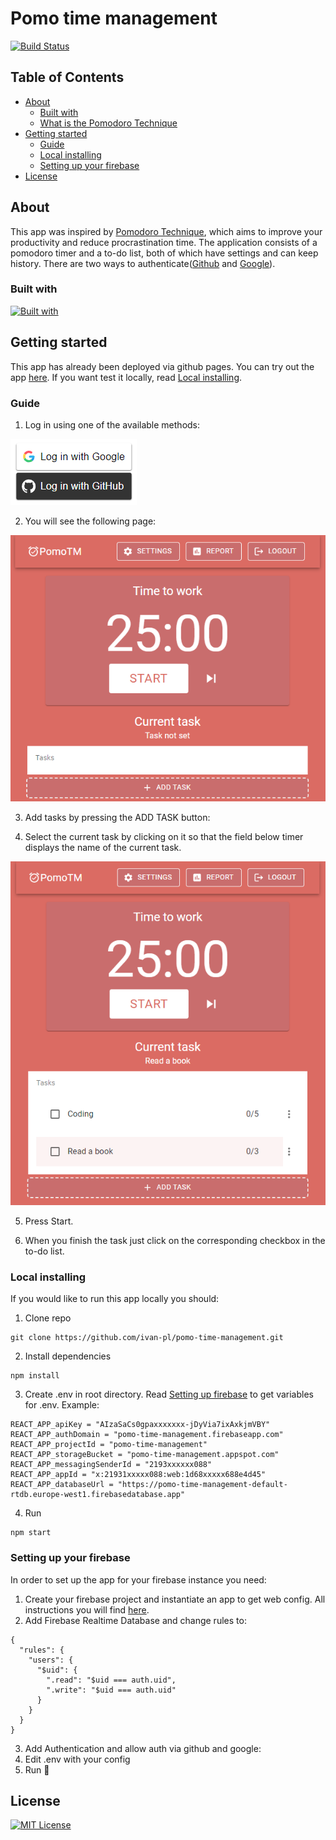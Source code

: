 # Pomo time management

<p>
  <a href=""><img src="https://img.shields.io/azure-devops/build/rustwasm/gloo/6.svg?style=flat-square" alt="Build Status" /></a>
</p>

## Table of Contents

- [About](#about)
  - [Built with](#built-with)
  - [What is the Pomodoro Technique](#pomo-technique)
- [Getting started](#getting-started)
  - [Guide](#guide)
  - [Local installing](#local-installing)
  - [Setting up your firebase](#setting-up-firebase)
- [License](#license)

## About <a name="about"></a>

This app was inspired by [Pomodoro Technique](https://en.wikipedia.org/wiki/Pomodoro_Technique), which aims to improve your productivity and reduce procrastination time. The application consists of a pomodoro timer and a to-do list, both of which have settings and can keep history. There are two ways to authenticate([Github](https://github.com/) and [Google](https://mail.google.com/)).

### Built with <a name="built-with"></a>

[![Built with](https://skillicons.dev/icons?i=ts,react,redux,materialui,firebase&theme=light)](https://skillicons.dev)

## Getting started <a name="getting-started"></a>

This app has already been deployed via github pages. You can try out the app [here](https://ivan-pl.github.io/pomo-time-management/). If you want test it locally, read [Local installing](#local-installing).

### Guide <a name="guide"></a>

1. Log in using one of the available methods:

<img src="readmepics/auth_methods.PNG">

2. You will see the following page:

<img src="readmepics/main_page.PNG">

3. Add tasks by pressing the ADD TASK button:

4. Select the current task by clicking on it so that the field below timer displays the name of the current task.

<img src="readmepics/selected_task.PNG">

5. Press Start.

6. When you finish the task just click on the corresponding checkbox in the to-do list.

### Local installing <a name="local-installing"></a>

If you would like to run this app locally you should:

1. Clone repo

```
git clone https://github.com/ivan-pl/pomo-time-management.git
```

2. Install dependencies

```
npm install
```

3. Create .env in root directory. Read [Setting up firebase](#setting-up-firebase) to get variables for .env. Example:

```
REACT_APP_apiKey = "AIzaSaCs0gpaxxxxxxx-jDyVia7ixAxkjmVBY"
REACT_APP_authDomain = "pomo-time-management.firebaseapp.com"
REACT_APP_projectId = "pomo-time-management"
REACT_APP_storageBucket = "pomo-time-management.appspot.com"
REACT_APP_messagingSenderId = "2193xxxxxx088"
REACT_APP_appId = "x:21931xxxxx088:web:1d68xxxxx688e4d45"
REACT_APP_databaseUrl = "https://pomo-time-management-default-rtdb.europe-west1.firebasedatabase.app"
```

4. Run

```
npm start
```

### Setting up your firebase <a name="setting-up-firebase"></a>

In order to set up the app for your firebase instance you need:

1. Create your firebase project and instantiate an app to get web config. All instructions you will find [here](https://firebase.google.com).
2. Add Firebase Realtime Database and change rules to:

```
{
  "rules": {
    "users": {
      "$uid": {
        ".read": "$uid === auth.uid",
        ".write": "$uid === auth.uid"
      }
    }
  }
}
```

3. Add Authentication and allow auth via github and google:
4. Edit .env with your config
5. Run 🤗

## License <a name="license"></a>

[![MIT License][license-shield]][license-url]

[license-shield]: https://img.shields.io/github/license/othneildrew/Best-README-Template.svg?style=for-the-badge
[license-url]: https://github.com/othneildrew/Best-README-Template/blob/master/LICENSE.txt
